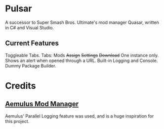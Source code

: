# Pulsar
 A successor to Super Smash Bros. Ultimate's mod manager Quasar, written in C# and Visual Studio.

## Current Features
 Toggleable Tabs.
    Tabs:
        Mods
        ~~Assign~~
        ~~Settings~~
        ~~Download~~
 One instance only.
 Shows an alert when opened through a URL.
 Built-in Logging and Console.
 Dummy Package Builder.

# Credits
## [Aemulus Mod Manager](https://github.com/TekkaGB/AemulusModManager)
 Aemulus' Parallel Logging feature was used, and is a huge inspiration for this project.
